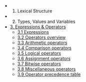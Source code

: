* 1. Lexical Structure
* 2. Types, Values and Variables
* [3. Expressions & Operators](/book/Expressions.md)
  * [3.1 Expressions](/book/Expressions.md)
  * [3.2 Operators overview](/book/Operators-Overview.md)
  * [3.3 Arithmetic operators](/book/Arithmetic-Operators.md)
  * [3.4 Comparison operators](/book/Comparison-Operators.md)
  * [3.5 Logical operators](/book/Logical-Operators.md)
  * [3.6 Assignment operators](/book/Assignment-Operators.md)
  * [3.7 Bitwise operators](/book/Bitwise-Operators.md)
  * [3.8 Miscellaneous operators](/book/Miscellaneous-Operators.md)
  * [3.9 Operator precedence table](/book/Operator-Precedence-Table.md)